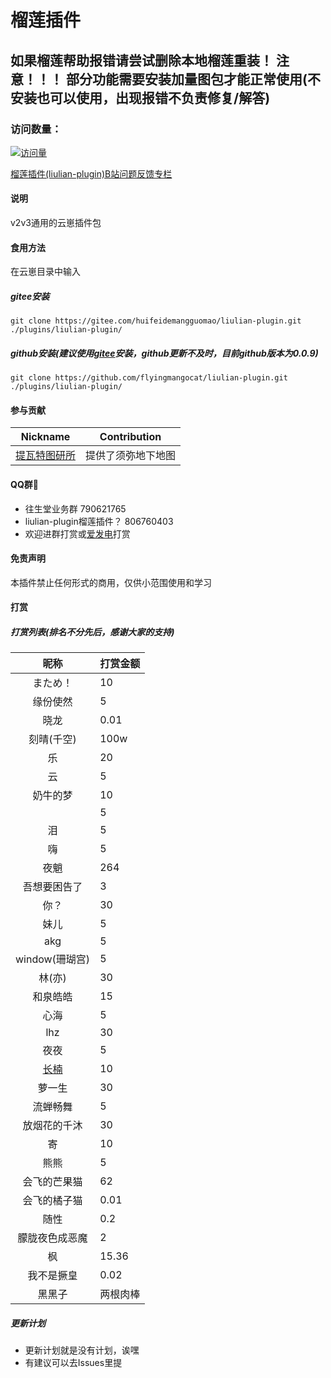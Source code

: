 # 榴莲插件

## 如果榴莲帮助报错请尝试删除本地榴莲重装！ **注意！！！** 部分功能需要安装加量图包才能正常使用(不安装也可以使用，出现报错不负责修复/解答)

### 访问数量：
[![访问量](https://profile-counter.glitch.me/liulian-plugin/count.svg)](https://gitee.com/huifeidemangguomaocoder/liulian-plugin)

[榴莲插件(liulian-plugin)B站问题反馈专栏](https://b23.tv/GecaEsK)
#### 说明
v2v3通用的云崽插件包

#### 食用方法
在云崽目录中输入
##### gitee安装
```
git clone https://gitee.com/huifeidemangguomao/liulian-plugin.git ./plugins/liulian-plugin/
```
##### github安装(建议使用[gitee](https://gitee.com/huifeidemangguomao/liulian-plugin)安装，github更新不及时，目前github版本为0.0.9)
```
git clone https://github.com/flyingmangocat/liulian-plugin.git ./plugins/liulian-plugin/
```

#### 参与贡献
| Nickname                                                     | Contribution                        |
| :----------------------------------------------------------: | ----------------------------------- |
|[提瓦特图研所](https://m.bilibili.com/space/1872522256?share_from=space&share_medium=android&share_plat=android&share_session_id=246f71fc-347b-4371-b8cf-2e51df9d0572&share_source=COPY&share_tag=s_i&timestamp=1665512676&unique_k=nXaICOt) | 提供了须弥地下地图 |

#### QQ群🌾

* 往生堂业务群               790621765
* liulian-plugin榴莲插件？   806760403
* 欢迎进群打赏或[爱发电](https://afdian.net/a/huifeidemangguomao)打赏

#### 免责声明

本插件禁止任何形式的商用，仅供小范围使用和学习

#### 打赏

##### 打赏列表(排名不分先后，感谢大家的支持)
| 昵称                                                     | 打赏金额                        |
| :----------------------------------------------------------: | ----------------------------------- |
|まため！| 10 |
|缘份使然 | 5 |
|晓龙 | 0.01 |
|刻晴(千空) |100w |
|乐 |20 |
|云 |5 |
|奶牛的梦 |10 |
|  |5 |
|泪 |5 |
|嗨 |5 |
|夜魈 |264 |
|吾想要困告了 |3 |
|你？ |30 |
|妹儿 |5 |
|akg |5 |
|window(珊瑚宫) |5 |
|林(亦) |30 |
|和泉皓皓 |15 |
|心海 |5 |
|lhz |30 |
|夜夜 |5 |
|[长楠](https://gitee.com/fw-cn) |10 |
|萝一生 |30 |
|流蝉畅舞 |5 |
|放烟花的千沐 |30 |
|寄 |10 |
|熊熊 |5 |
|会飞的芒果猫 |62 |
|会飞的橘子猫 |0.01 |
|随性 |0.2 |
|朦胧夜色成恶魔 |2 |
|枫 |15.36 |
|我不是撅皇 |0.02 |
|黑黑子 |两根肉棒 |

##### 更新计划

* 更新计划就是没有计划，诶嘿
* 有建议可以去Issues里提